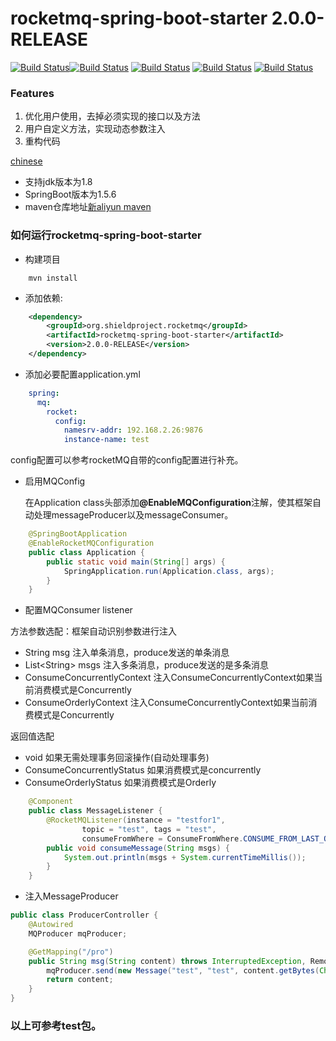 rocketmq-spring-boot-starter 2.0.0-RELEASE
===================================

[![Build Status](https://www.travis-ci.org/shield-project/rocketmq-spring-boot-starter.svg?branch=master)](https://www.travis-ci.org/shield-project/rocketmq-spring-boot-starter)[![Build Status](https://sonarcloud.io/api/project_badges/measure?project=rocketmq-spring-boot-starter&metric=alert_status)](https://sonarcloud.io/dashboard?id=rocketmq-spring-boot-starter)
[![Build Status](https://sonarcloud.io/api/project_badges/measure?project=rocketmq-spring-boot-starter&metric=bugs)](https://sonarcloud.io/dashboard?id=rocketmq-spring-boot-starter)
[![Build Status](https://sonarcloud.io/api/project_badges/measure?project=rocketmq-spring-boot-starter&metric=ncloc)](https://sonarcloud.io/dashboard?id=rocketmq-spring-boot-starter)
[![Build Status](https://sonarcloud.io/api/project_badges/measure?project=rocketmq-spring-boot-starter&metric=security_rating)](https://sonarcloud.io/dashboard?id=rocketmq-spring-boot-starter)


### Features
1.  优化用户使用，去掉必须实现的接口以及方法
2.  用户自定义方法，实现动态参数注入
3.  重构代码


[chinese](https://github.com/shieldproject/rocketmq-spring-boot-starter/blob/master/README.md)

* 支持jdk版本为1.8
* SpringBoot版本为1.5.6
* maven仓库地址[新aliyun maven](https://maven.aliyun.com/repository/public)

### 如何运行rocketmq-spring-boot-starter

* 构建项目

```shell
	mvn install
```

* 添加依赖:


```xml
    <dependency>
        <groupId>org.shieldproject.rocketmq</groupId>
        <artifactId>rocketmq-spring-boot-starter</artifactId>
        <version>2.0.0-RELEASE</version>
    </dependency>
```

* 添加必要配置application.yml

```yml
	spring:
	  mq:
	    rocket:
	      config:
	        namesrv-addr: 192.168.2.26:9876
	        instance-name: test
```
config配置可以参考rocketMQ自带的config配置进行补充。

* 启用MQConfig

	在Application class头部添加<b>@EnableMQConfiguration</b>注解，使其框架自动处理messageProducer以及messageConsumer。

```java
	@SpringBootApplication
	@EnableRocketMQConfiguration
	public class Application {
	    public static void main(String[] args) {
	        SpringApplication.run(Application.class, args);
	    }
	}
```

* 配置MQConsumer listener

方法参数选配：框架自动识别参数进行注入
*   String msg  注入单条消息，produce发送的单条消息
*   List\<String\> msgs   注入多条消息，produce发送的是多条消息
*   ConsumeConcurrentlyContext  注入ConsumeConcurrentlyContext如果当前消费模式是Concurrently
*   ConsumeOrderlyContext   注入ConsumeConcurrentlyContext如果当前消费模式是Concurrently

返回值选配
*   void    如果无需处理事务回滚操作(自动处理事务)
*   ConsumeConcurrentlyStatus   如果消费模式是concurrently
*   ConsumeOrderlyStatus        如果消费模式是Orderly

```java
    @Component
    public class MessageListener {
        @RocketMQListener(instance = "testfor1",
                topic = "test", tags = "test",
                consumeFromWhere = ConsumeFromWhere.CONSUME_FROM_LAST_OFFSET)
        public void consumeMessage(String msgs) {
            System.out.println(msgs + System.currentTimeMillis());
        }
    }
```

* 注入MessageProducer

```java
public class ProducerController {
    @Autowired
    MQProducer mqProducer;

    @GetMapping("/pro")
    public String msg(String content) throws InterruptedException, RemotingException, MQClientException, MQBrokerException {
        mqProducer.send(new Message("test", "test", content.getBytes(Charset.forName("UTF-8"))));
        return content;
    }
}
```

###	以上可参考test包。
